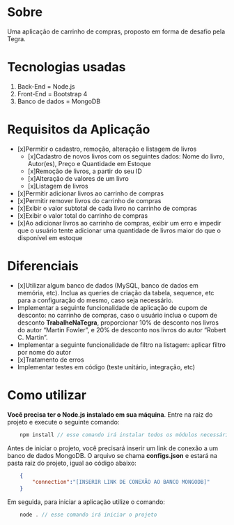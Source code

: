 # Sobre
Uma aplicação de carrinho de compras, proposto em forma de desafio pela Tegra.

# Tecnologias usadas
1. Back-End = Node.js
1. Front-End = Bootstrap 4
1. Banco de dados = MongoDB

# Requisitos da Aplicação
- [x]Permitir o cadastro, remoção, alteração e listagem de livros
  - [x]Cadastro de novos livros com os seguintes dados: Nome do livro, Autor(es), Preço e Quantidade em Estoque
  - [x]Remoção de livros, a partir do seu ID
  - [x]Alteração de valores de um livro
  - [x]Listagem de livros
- [x]Permitir adicionar livros ao carrinho de compras
- [x]Permitir remover livros do carrinho de compras
- [x]Exibir o valor subtotal de cada livro no carrinho de compras
- [x]Exibir o valor total do carrinho de compras
- [x]Ao adicionar livros ao carrinho de compras, exibir um erro e impedir que o usuário tente adicionar uma quantidade de livros maior do que o disponível em estoque

# Diferenciais
- [x]Utilizar algum banco de dados (MySQL, banco de dados em memória, etc). Inclua as queries de criação da tabela, sequence, etc para a configuração do mesmo, caso seja necessário.
- Implementar a seguinte funcionalidade de aplicação de cupom de desconto: no carrinho de compras, caso o usuário inclua o cupom de desconto **TrabalheNaTegra**, proporcionar 10% de desconto nos livros do autor “Martin Fowler”, e 20% de desconto nos livros do autor “Robert C. Martin”.
- Implementar a seguinte funcionalidade de filtro na listagem: aplicar filtro por nome do autor
- [x]Tratamento de erros
- Implementar testes em código (teste unitário, integração, etc)

# Como utilizar
**Você precisa ter o Node.js instalado em sua máquina**.
Entre na raiz do projeto e execute o seguinte comando:
```javascript
	npm install // esse comando irá instalar todos os módulos necessários para o projeto
```

Antes de iniciar o projeto, você precisará inserir um link de conexão a um banco de dados MongoDB. O arquivo se chama **configs.json** e estará na pasta raiz do projeto, igual ao código abaixo:
```json
	{
		"connection":"[INSERIR LINK DE CONEXÃO AO BANCO MONGODB]"
	}
```

Em seguida, para iniciar a aplicação utilize o comando:
```javascript
	node . // esse comando irá iniciar o projeto
```